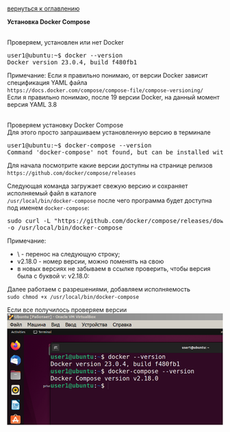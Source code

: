 <a href="/README.md">вернуться к оглавлению</a>

<b>Установка Docker Compose</b> <br><br>

Проверяем, установлен или нет Docker
<pre>
user1@ubuntu:~$ docker --version 
Docker version 23.0.4, build f480fb1
</pre>
Примечание: Если я правильно понимаю, от версии Docker зависит  <br>
спецификация YAML файла <br> 
`https://docs.docker.com/compose/compose-file/compose-versioning/` <br>
Если я правильно понимаю, после 19 версии Docker, на данный момент версия YAML 3.8 <br><br>

Проверяем установку Docker Compose <br>
Для этого просто запрашиваем установленную версию в терминале
<pre>
user1@ubuntu:~$ docker-compose --version
Command 'docker-compose' not found, but can be installed with...
</pre>

Для начала посмотрите какие версии доступны на странице релизов <br>
`https://github.com/docker/compose/releases`

Следующая команда загружает свежую версию и сохраняет исполняемый файл в каталоге <br>
`/usr/local/bin/docker-compose` после чего программа будет доступна под именем
`docker-compose`:
<pre>
sudo curl -L "https://github.com/docker/compose/releases/download/v2.18.0/docker-compose-$(uname -s)-$(uname -m)" \
-o /usr/local/bin/docker-compose
</pre>
Примечание: 
- \ - перенос на следующую строку; 
- v2.18.0 - номер версии, можно поменять на свою
- в новых версиях не забываем в ссылке проверить, чтобы версия была с буквой v: v2.18.0: 

Далее работаем с разрешениями, добавляем исполняемость<br>
`sudo chmod +x /usr/local/bin/docker-compose`<br>

Если все получилось проверяем версии<br>
<img src="/01_installation/install.png"/>